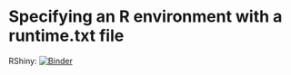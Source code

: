 # Specifying an R environment with a runtime.txt file
RShiny: [![Binder](http://mybinder.org/badge_logo.svg)](http://mybinder.org/v2/gh/ymaouchi/GDPComp/master?urlpath=shiny)
